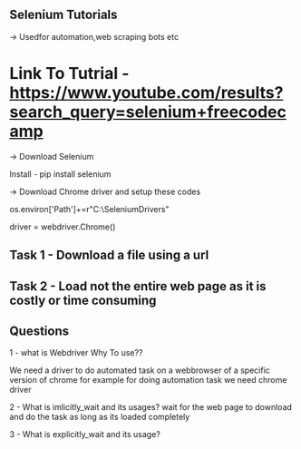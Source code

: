 ## Selenium Tutorials
 
-> Usedfor automation,web scraping bots etc

# Link To Tutrial - https://www.youtube.com/results?search_query=selenium+freecodecamp

-> Download Selenium

Install - pip install selenium



-> Download Chrome driver and setup these codes


os.environ['Path']+=r"C:\SeleniumDrivers"

driver = webdriver.Chrome()

## Task 1 - Download a file using a url

## Task 2 - Load not the entire web page as it is costly or time consuming


## Questions 


1 - what is Webdriver Why To use??

We need a driver to do automated task on a webbrowser of a specific version of chrome for example for doing automation task we need chrome driver


2 - What is imlicitly_wait and its usages?
wait for the web page to download and do the task as long as its loaded completely


3 - What is explicitly_wait and its usage?